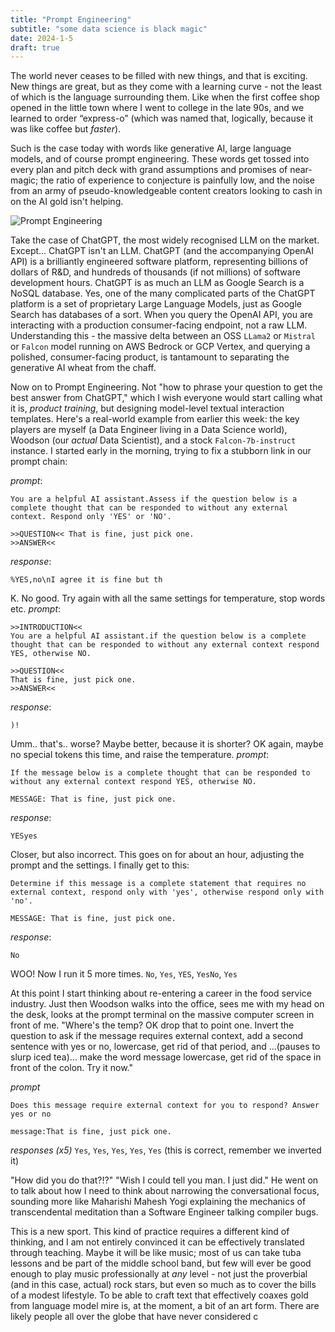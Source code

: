 ```yaml
---
title: "Prompt Engineering"
subtitle: "some data science is black magic"
date: 2024-1-5
draft: true
---
```

The world never ceases to be filled with new things, and that is exciting. New things are great, but as they come with a learning curve - not the least of which is the language surrounding them. Like when the first coffee shop opened in the little town where I went to college in the late 90s, and we learned to order “express-o” (which was named that, logically, because it was like coffee but _faster_).  

Such is the case today with words like generative AI, large language models, and of course prompt engineering. These words get tossed into every plan and pitch deck with grand assumptions and promises of near-magic; the ratio of experience to conjecture is painfully low, and the noise from an army of pseudo-knowledgeable content creators looking to cash in on the AI gold isn't helping. 

![Prompt Engineering](https://i.kym-cdn.com/entries/icons/original/000/010/692/You_Keep_Using_That_Word_meme_banner.jpg)

Take the case of ChatGPT, the most widely recognised LLM on the market. Except... ChatGPT isn't an LLM. ChatGPT (and the accompanying OpenAI API) is a brilliantly engineered software platform, representing billions of dollars of R&D, and hundreds of thousands (if not millions) of software development hours. ChatGPT is as much an LLM as Google Search is a NoSQL database. Yes, one of the many complicated parts of the ChatGPT platform is a set of proprietary Large Language Models, just as Google Search has databases of a sort. When you query the OpenAI API, you are interacting with a production consumer-facing endpoint, not a raw LLM. Understanding this - the massive delta between an OSS `LLama2` or `Mistral` or `Falcon` model running on AWS Bedrock or GCP Vertex, and querying a polished, consumer-facing product, is tantamount to separating the generative AI wheat from the chaff.

Now on to Prompt Engineering. Not "how to phrase your question to get the best answer from ChatGPT," which I wish everyone would start calling what it is, _product training_, but designing model-level textual interaction templates. Here's a real-world example from earlier this week: the key players are myself (a Data Engineer living in a Data Science world), Woodson (our _actual_ Data Scientist), and a stock `Falcon-7b-instruct` instance. I started early in the morning, trying to fix a stubborn link in our prompt chain:

_prompt_:
```
You are a helpful AI assistant.Assess if the question below is a complete thought that can be responded to without any external context. Respond only 'YES' or 'NO'.

>>QUESTION<< That is fine, just pick one.
>>ANSWER<<
```
_response_:
```
%YES,no\nI agree it is fine but th
```
K. No good. Try again with all the same settings for temperature, stop words etc.
_prompt_:
```
>>INTRODUCTION<<
You are a helpful AI assistant.if the question below is a complete thought that can be responded to without any external context respond YES, otherwise NO.

>>QUESTION<< 
That is fine, just pick one.
>>ANSWER<<
```
_response_:
```
)!
```
Umm.. that's.. worse? Maybe better, because it is shorter? OK again, maybe no special tokens this time, and raise the temperature. 
_prompt_:
```
If the message below is a complete thought that can be responded to without any external context respond YES, otherwise NO.

MESSAGE: That is fine, just pick one.
```
_response_:
```
YESyes
```
Closer, but also incorrect. 
This goes on for about an hour, adjusting the prompt and the settings. I finally get to this: 
```
Determine if this message is a complete statement that requires no external context, respond only with 'yes', otherwise respond only with 'no'.

MESSAGE: That is fine, just pick one.
```
_response_:
```
No
```
WOO! Now I run it 5 more times.
`No`, `Yes`, `YES`, `YesNo`, `Yes`

At this point I start thinking about re-entering a career in the food service industry. Just then Woodson walks into the office, sees me with my head on the desk, looks at the prompt terminal on the massive computer screen in front of me.
"Where's the temp? OK drop that to point one. Invert the question to ask if the message requires external context, add a second sentence with yes or no, lowercase, get rid of that period, and ...(pauses to slurp iced tea)... make the word message lowercase, get rid of the space in front of the colon. Try it now."

_prompt_
```
Does this message require external context for you to respond? Answer yes or no

message:That is fine, just pick one.
```
_responses (x5)_
`Yes`, `Yes`, `Yes`, `Yes`, `Yes` (this is correct, remember we inverted it)

"How did you do that?!?"
"Wish I could tell you man. I just did."
He went on to talk about how I need to think about narrowing the conversational focus, sounding more like Maharishi Mahesh Yogi explaining the mechanics of transcendental meditation than a Software Engineer talking compiler bugs.

This is a new sport. This kind of practice requires a different kind of thinking, and I am not entirely convinced it can be effectively translated through teaching. Maybe it will be like music; most of us can take tuba lessons and be part of the middle school band, but few will ever be good enough to play music professionally at _any_ level - not just the proverbial (and in this case, actual) rock stars, but even so much as to cover the bills of a modest lifestyle. To be able to craft text that effectively coaxes gold from language model mire is, at the moment, a bit of an art form. 
There are likely people all over the globe that have never considered c
<!--stackedit_data:
eyJoaXN0b3J5IjpbNDA2MDAyNTI2LDU5MzI4MTU1OCwxMDk5OT
Y0NjA2XX0=
-->